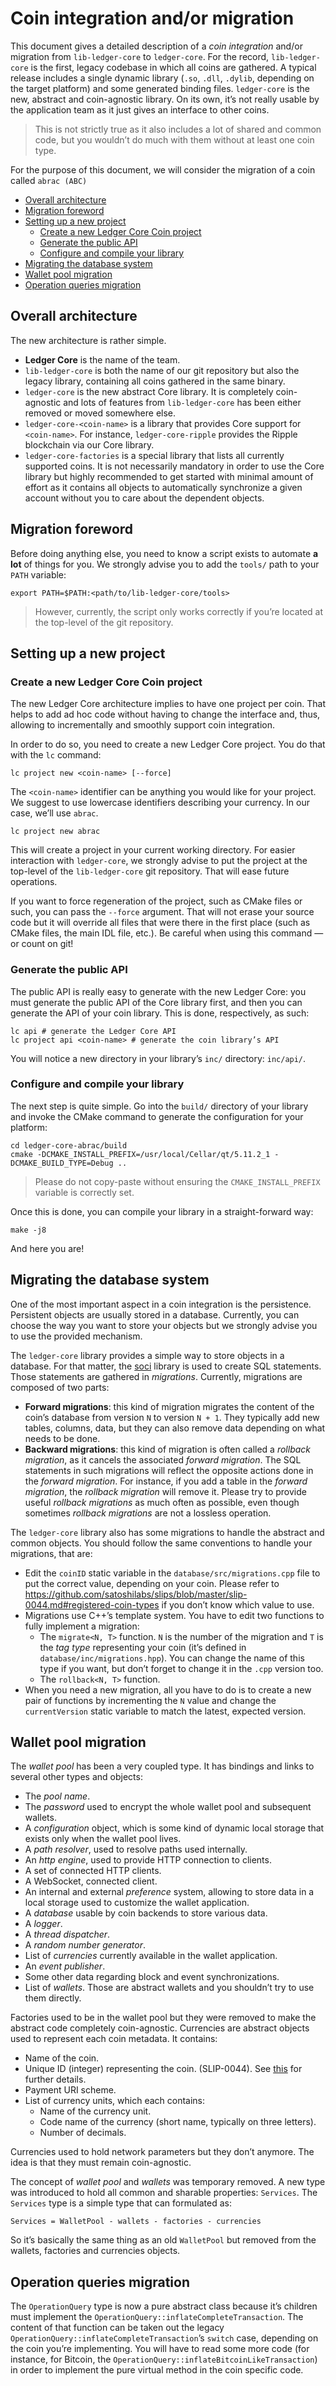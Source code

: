 # Coin integration and/or migration

This document gives a detailed description of a *coin integration* and/or migration
from `lib-ledger-core` to `ledger-core`. For the record, `lib-ledger-core` is the first, legacy
codebase in which all coins are gathered. A typical release includes a single dynamic library
(`.so`, `.dll`, `.dylib`, depending on the target platform) and some generated binding files.
`ledger-core` is the new, abstract and coin-agnostic library. On its own, it’s not really usable by
the application team as it just gives an interface to other coins.

> This is not strictly true as it also includes a lot of shared and common code, but you wouldn’t do
> much with them without at least one coin type.

For the purpose of this document, we will consider the migration of a coin called `abrac (ABC)`

<!-- vim-markdown-toc GFM -->

* [Overall architecture](#overall-architecture)
* [Migration foreword](#migration-foreword)
* [Setting up a new project](#setting-up-a-new-project)
  * [Create a new Ledger Core Coin project](#create-a-new-ledger-core-coin-project)
  * [Generate the public API](#generate-the-public-api)
  * [Configure and compile your library](#configure-and-compile-your-library)
* [Migrating the database system](#migrating-the-database-system)
* [Wallet pool migration](#wallet-pool-migration)
* [Operation queries migration](#operation-queries-migration)

<!-- vim-markdown-toc -->

## Overall architecture

The new architecture is rather simple.

  - **Ledger Core** is the name of the team.
  - `lib-ledger-core` is both the name of our git repository but also the legacy library, containing
    all coins gathered in the same binary.
  - `ledger-core` is the new abstract Core library. It is completely coin-agnostic and lots of
    features from `lib-ledger-core` has been either removed or moved somewhere else.
  - `ledger-core-<coin-name>` is a library that provides Core support for `<coin-name>`. For
    instance, `ledger-core-ripple` provides the Ripple blockchain via our Core library.
  - `ledger-core-factories` is a special library that lists all currently supported coins. It is
    not necessarily mandatory in order to use the Core library but highly recommended to get started
    with minimal amount of effort as it contains all objects to automatically synchronize a given
    account without you to care about the dependent objects.

## Migration foreword

Before doing anything else, you need to know a script exists to automate **a lot** of things for
you. We strongly advise you to add the `tools/` path to your `PATH` variable:

```
export PATH=$PATH:<path/to/lib-ledger-core/tools>
```

> However, currently, the script only works correctly if you’re located at the top-level of the git
> repository.

## Setting up a new project

### Create a new Ledger Core Coin project

The new Ledger Core architecture implies to have one project per coin. That helps to add ad hoc code
without having to change the interface and, thus, allowing to incrementally and smoothly support
coin integration.

In order to do so, you need to create a new Ledger Core project. You do that with the `lc` command:

```
lc project new <coin-name> [--force]
```

The `<coin-name>` identifier can be anything you would like for your project. We suggest to use
lowercase identifiers describing your currency. In our case, we’ll use `abrac`.

```
lc project new abrac
```

This will create a project in your current working directory. For easier interaction with
`ledger-core`, we strongly advise to put the project at the top-level of the `lib-ledger-core` git
repository. That will ease future operations.

If you want to force regeneration of the project, such as CMake files or such, you can pass the
`--force` argument. That will not erase your source code but it will override all files that were
there in the first place (such as CMake files, the main IDL file, etc.). Be careful when using
this command — or count on git!

### Generate the public API

The public API is really easy to generate with the new Ledger Core: you must generate the public
API of the Core library first, and then you can generate the API of your coin library. This is done,
respectively, as such:

```
lc api # generate the Ledger Core API
lc project api <coin-name> # generate the coin library’s API
```

You will notice a new directory in your library’s `inc/` directory: `inc/api/`.

### Configure and compile your library

The next step is quite simple. Go into the `build/` directory of your library and invoke the CMake
command to generate the configuration for your platform:

```
cd ledger-core-abrac/build
cmake -DCMAKE_INSTALL_PREFIX=/usr/local/Cellar/qt/5.11.2_1 -DCMAKE_BUILD_TYPE=Debug ..
```

> Please do not copy-paste without ensuring the `CMAKE_INSTALL_PREFIX` variable is correctly set.

Once this is done, you can compile your library in a straight-forward way:

```
make -j8
```

And here you are!

## Migrating the database system

One of the most important aspect in a coin integration is the persistence. Persistent objects are
usually stored in a database. Currently, you can choose the way you want to store your objects but
we strongly advise you to use the provided mechanism.

The `ledger-core` library provides a simple way to store objects in a database. For that matter,
the [soci] library is used to create SQL statements. Those statements are gathered in *migrations*.
Currently, migrations are composed of two parts:

  - **Forward migrations**: this kind of migration migrates the content of the coin’s database from
    version `N` to version `N + 1`. They typically add new tables, columns, data, but they can also
    remove data depending on what needs to be done.
  - **Backward migrations**: this kind of migration is often called a *rollback migration*, as it
    cancels the associated *forward migration*. The SQL statements in such migrations will reflect
    the opposite actions done in the *forward migration*. For instance, if you add a table in the
    *forward migration*, the *rollback migration* will remove it. Please try to provide useful
    *rollback migrations* as much often as possible, even though sometimes *rollback migrations* are
    not a lossless operation.

The `ledger-core` library also has some migrations to handle the abstract and common objects. You
should follow the same conventions to handle your migrations, that are:

  - Edit the `coinID` static variable in the `database/src/migrations.cpp` file to put the correct
    value, depending on your coin. Please refer to <https://github.com/satoshilabs/slips/blob/master/slip-0044.md#registered-coin-types>
    if you don’t know which value to use.
  - Migrations use C++’s template system. You have to edit two functions to fully implement a
    migration:
    - The `migrate<N, T>` function. `N` is the number of the migration and `T` is the *tag type*
      representing your coin (it’s defined in `database/inc/migrations.hpp`).
      You can change the name of this type if you want, but don’t forget to change it in the `.cpp`
      version too.
    - The `rollback<N, T>` function.
  - When you need a new migration, all you have to do is to create a new pair of functions by
    incrementing the `N` value and change the `currentVersion` static variable to match the latest,
    expected version.

## Wallet pool migration

The *wallet pool* has been a very coupled type. It has bindings and links to several other types
and objects:

  - The *pool name*.
  - The *password* used to encrypt the whole wallet pool and subsequent wallets.
  - A *configuration* object, which is some kind of dynamic local storage that exists only when the
    wallet pool lives.
  - A *path resolver*, used to resolve paths used internally.
  - An *http engine*, used to provide HTTP connection to clients.
  - A set of connected HTTP clients.
  - A WebSocket, connected client.
  - An internal and external *preference* system, allowing to store data in a local storage used to
    customize the wallet application.
  - A *database* usable by coin backends to store various data.
  - A *logger*.
  - A *thread dispatcher*.
  - A *random number generator*.
  - List of *currencies* currently available in the wallet application.
  - An *event publisher*.
  - Some other data regarding block and event synchronizations.
  - List of *wallets*. Those are abstract wallets and you shouldn’t try to use them directly.

Factories used to be in the wallet pool but they were removed to make the abstract code completely
coin-agnostic. Currencies are abstract objects used to represent each coin metadata. It contains:

  - Name of the coin.
  - Unique ID (integer) representing the coin. (SLIP-0044).
    See [this](https://github.com/satoshilabs/slips/blob/master/slip-0044.md) for further details.
  - Payment URI scheme.
  - List of currency units, which each contains:
    - Name of the currency unit.
    - Code name of the currency (short name, typically on three letters).
    - Number of decimals.

Currencies used to hold network parameters but they don’t anymore. The idea is that they must
remain coin-agnostic.

The concept of _wallet pool_ and _wallets_ was temporary removed. A new type was introduced to
hold all common and sharable properties: `Services`. The `Services` type is a simple type that can
formulated as:

```
Services = WalletPool - wallets - factories - currencies
```

So it’s basically the same thing as an old `WalletPool` but removed from the wallets, factories and
currencies objects.

## Operation queries migration

The `OperationQuery` type is now a pure abstract class because it’s children must implement the
`OperationQuery::inflateCompleteTransaction`. The content of that function can be taken out the
legacy `OperationQuery::inflateCompleteTransaction`’s `switch` case, depending on the coin you’re
implementing. You will have to read some more code (for instance, for Bitcoin, the
`OperationQuery::inflateBitcoinLikeTransaction`) in order to implement the pure virtual method in
the coin specific code.

[soci]: https://github.com/SOCI/soci
